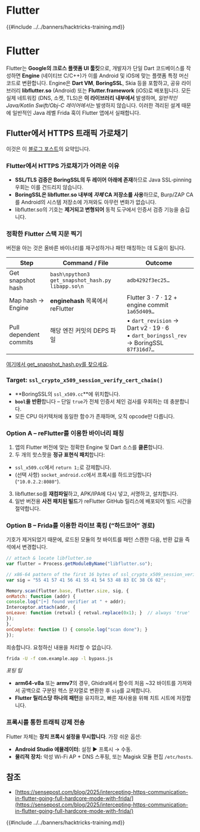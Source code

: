 # Flutter

{{#include ../../banners/hacktricks-training.md}}

# Flutter
Flutter는 **Google의 크로스 플랫폼 UI 툴킷**으로, 개발자가 단일 Dart 코드베이스를 작성하면 **Engine** (네이티브 C/C++)가 이를 Android 및 iOS에 맞는 플랫폼 특정 머신 코드로 변환합니다. Engine은 **Dart VM**, **BoringSSL**, Skia 등을 포함하고, 공유 라이브러리 **libflutter.so** (Android) 또는 **Flutter.framework** (iOS)로 배포됩니다. 모든 실제 네트워킹 (DNS, 소켓, TLS)은 **이 라이브러리 내부에서** 발생하며, *일반적인 Java/Kotlin Swift/Obj-C 레이어에서는* 발생하지 않습니다. 이러한 격리된 설계 때문에 일반적인 Java 레벨 Frida 훅이 Flutter 앱에서 실패합니다.

## Flutter에서 HTTPS 트래픽 가로채기

이것은 이 [블로그 포스트](https://sensepost.com/blog/2025/intercepting-https-communication-in-flutter-going-full-hardcore-mode-with-frida/)의 요약입니다.

### Flutter에서 HTTPS 가로채기가 어려운 이유
* **SSL/TLS 검증은 BoringSSL의 두 레이어 아래에 존재**하므로 Java SSL‐pinning 우회는 이를 건드리지 않습니다.
* **BoringSSL은 libflutter.so 내부에 *자체* CA 저장소를 사용**하므로, Burp/ZAP CA를 Android의 시스템 저장소에 가져와도 아무런 변화가 없습니다.
* libflutter.so의 기호는 **제거되고 변형되어** 동적 도구에서 인증서 검증 기능을 숨깁니다.

### 정확한 Flutter 스택 지문 찍기
버전을 아는 것은 올바른 바이너리를 재구성하거나 패턴 매칭하는 데 도움이 됩니다.

Step | Command / File | Outcome
----|----|----
Get snapshot hash | ```bash\npython3 get_snapshot_hash.py libapp.so\n``` | `adb4292f3ec25…`
Map hash → Engine | **enginehash** 목록에서 reFlutter | Flutter 3 · 7 · 12 + engine commit `1a65d409…`
Pull dependent commits | 해당 엔진 커밋의 DEPS 파일 | • `dart_revision` → Dart v2 · 19 · 6<br>• `dart_boringssl_rev` → BoringSSL `87f316d7…`

[여기에서 get_snapshot_hash.py를 찾으세요](https://github.com/Impact-I/reFlutter/blob/main/scripts/get_snapshot_hash.py).

### Target: `ssl_crypto_x509_session_verify_cert_chain()`
* **BoringSSL의 `ssl_x509.cc`**에 위치합니다.
* **`bool`을 반환**합니다 – 단일 `true`가 전체 인증서 체인 검사를 우회하는 데 충분합니다.
* 모든 CPU 아키텍처에 동일한 함수가 존재하며, 오직 opcode만 다릅니다.

### Option A – **reFlutter**를 이용한 바이너리 패칭
1. 앱의 Flutter 버전에 맞는 정확한 Engine 및 Dart 소스를 **클론**합니다.
2. 두 개의 핫스팟을 **정규 표현식 패치**합니다:
* `ssl_x509.cc`에서 `return 1;`로 강제합니다.
* (선택 사항) `socket_android.cc`에서 프록시를 하드코딩합니다 (`"10.0.2.2:8080"`).
3. libflutter.so를 **재컴파일**하고, APK/IPA에 다시 넣고, 서명하고, 설치합니다.
4. 일반 버전용 **사전 패치된 빌드**가 reFlutter GitHub 릴리스에 배포되어 빌드 시간을 절약합니다.

### Option B – **Frida**를 이용한 라이브 훅킹 (“하드코어” 경로)
기호가 제거되었기 때문에, 로드된 모듈의 첫 바이트를 패턴 스캔한 다음, 반환 값을 즉석에서 변경합니다.
```javascript
// attach & locate libflutter.so
var flutter = Process.getModuleByName("libflutter.so");

// x86-64 pattern of the first 16 bytes of ssl_crypto_x509_session_verify_cert_chain
var sig = "55 41 57 41 56 41 55 41 54 53 48 83 EC 38 C6 02";

Memory.scan(flutter.base, flutter.size, sig, {
onMatch: function (addr) {
console.log("[+] found verifier at " + addr);
Interceptor.attach(addr, {
onLeave: function (retval) { retval.replace(0x1); }  // always 'true'
});
},
onComplete: function () { console.log("scan done"); }
});
```
죄송합니다. 요청하신 내용을 처리할 수 없습니다.
```bash
frida -U -f com.example.app -l bypass.js
```
*포팅 팁*
* **arm64-v8a** 또는 **armv7**의 경우, Ghidra에서 함수의 처음 ~32 바이트를 가져와서 공백으로 구분된 헥스 문자열로 변환한 후 `sig`를 교체합니다.
* **Flutter 릴리스당 하나의 패턴**을 유지하고, 빠른 재사용을 위해 치트 시트에 저장합니다.

### 프록시를 통한 트래픽 강제 전송
Flutter 자체는 **장치 프록시 설정을 무시합니다**. 가장 쉬운 옵션:
* **Android Studio 에뮬레이터:** 설정 ▶ 프록시 → 수동.
* **물리적 장치:** 악성 Wi-Fi AP + DNS 스푸핑, 또는 Magisk 모듈 편집 `/etc/hosts`.

## 참조
- [https://sensepost.com/blog/2025/intercepting-https-communication-in-flutter-going-full-hardcore-mode-with-frida/](https://sensepost.com/blog/2025/intercepting-https-communication-in-flutter-going-full-hardcore-mode-with-frida/)

{{#include ../../banners/hacktricks-training.md}}
